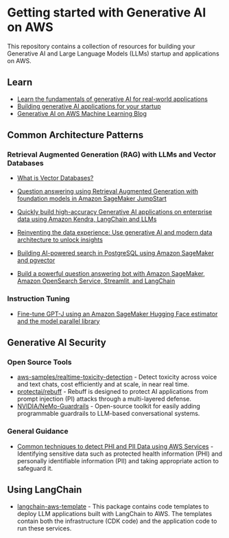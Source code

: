 # Getting started with Generative AI on AWS

This repository contains a collection of resources for building your Generative AI and Large Language Models (LLMs) startup and applications on AWS.

## Learn

* [Learn the fundamentals of generative AI for real-world applications](https://www.deeplearning.ai/courses/generative-ai-with-llms/)
* [Building generative AI applications for your startup](https://aws.amazon.com/blogs/startups/building-generative-ai-applications-for-your-startup-part-1/)
* [Generative AI on AWS Machine Learning Blog](https://aws.amazon.com/blogs/machine-learning/category/artificial-intelligence/generative-ai/)

## Common Architecture Patterns

### Retrieval Augmented Generation (RAG) with LLMs and Vector Databases

* [What is Vector Databases?](https://aws.amazon.com/what-is/vector-databases/)
* [Question answering using Retrieval Augmented Generation with foundation models in Amazon SageMaker JumpStart](https://aws.amazon.com/blogs/machine-learning/question-answering-using-retrieval-augmented-generation-with-foundation-models-in-amazon-sagemaker-jumpstart/)

* [Quickly build high-accuracy Generative AI applications on enterprise data using Amazon Kendra, LangChain and LLMs](https://aws.amazon.com/blogs/machine-learning/quickly-build-high-accuracy-generative-ai-applications-on-enterprise-data-using-amazon-kendra-langchain-and-large-language-models/)
* [Reinventing the data experience: Use generative AI and modern data architecture to unlock insights](https://aws.amazon.com/blogs/machine-learning/reinventing-the-data-experience-use-generative-ai-and-modern-data-architecture-to-unlock-insights/)
* [Building AI-powered search in PostgreSQL using Amazon SageMaker and pgvector](https://aws.amazon.com/blogs/database/building-ai-powered-search-in-postgresql-using-amazon-sagemaker-and-pgvector/)
* [Build a powerful question answering bot with Amazon SageMaker, Amazon OpenSearch Service, Streamlit, and LangChain](https://aws.amazon.com/blogs/machine-learning/build-a-powerful-question-answering-bot-with-amazon-sagemaker-amazon-opensearch-service-streamlit-and-langchain/)

### Instruction Tuning

* [Fine-tune GPT-J using an Amazon SageMaker Hugging Face estimator and the model parallel library](https://aws.amazon.com/blogs/machine-learning/fine-tune-gpt-j-using-an-amazon-sagemaker-hugging-face-estimator-and-the-model-parallel-library/)

## Generative AI Security

### Open Source Tools

* [aws-samples/realtime-toxicity-detection](https://github.com/aws-samples/realtime-toxicity-detection) - Detect toxicity across voice and text chats, cost efficiently and at scale, in near real time.
* [protectai/rebuff](https://github.com/protectai/rebuff) - Rebuff is designed to protect AI applications from prompt injection (PI) attacks through a multi-layered defense.
* [NVIDIA/NeMo-Guardrails](https://github.com/NVIDIA/NeMo-Guardrails) - Open-source toolkit for easily adding programmable guardrails to LLM-based conversational systems. 

### General Guidance

* [Common techniques to detect PHI and PII Data using AWS Services](https://aws.amazon.com/blogs/industries/common-techniques-to-detect-phi-and-pii-data-using-aws-services/) - Identifying sensitive data such as protected health information (PHI) and personally identifiable information (PII) and taking appropriate action to safeguard it.

## Using LangChain

* [langchain-aws-template](https://github.com/langchain-ai/langchain-aws-template) -
This package contains code templates to deploy LLM applications built with LangChain to AWS. The templates contain both the infrastructure (CDK code) and the application code to run these services.
